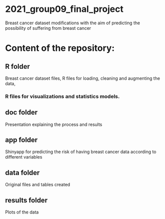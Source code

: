 # 2021_group09_final_project

Breast cancer dataset modifications with the aim of predicting the possibility
of suffering from breast cancer 

# Content of the repository:
## R folder
Breast cancer dataset files, R files for loading, cleaning and augmenting the data,
### R files for visualizations and statistics models.

## doc folder
Presentation explaining the process and results

## app folder
Shinyapp for predicting the risk of having breast cancer data according to different variables

## data folder
Original files and tables created

## results folder
Plots of the data




